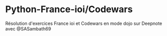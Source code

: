 # Python-France-ioi/Codewars

Résolution d'exercices France ioi et Codewars en mode dojo sur Deepnote avec @SASambath69

